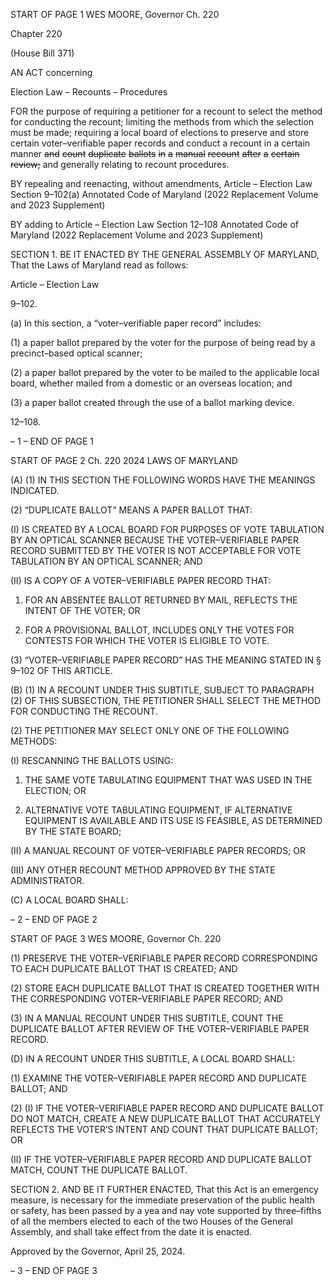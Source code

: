 START OF PAGE 1
WES MOORE, Governor Ch. 220

Chapter 220

(House Bill 371)

AN ACT concerning

Election Law – Recounts – Procedures

FOR the purpose of requiring a petitioner for a recount to select the method for conducting
the recount; limiting the methods from which the selection must be made; requiring
a local board of elections to preserve and store certain voter–verifiable paper records
and conduct a recount in a certain manner ~~and~~ ~~count~~ ~~duplicate~~ ~~ballots~~ ~~in~~ ~~a~~ ~~manual~~
~~recount~~ ~~after~~ ~~a~~ ~~certain~~ ~~review;~~ and generally relating to recount procedures.

BY repealing and reenacting, without amendments,
Article – Election Law
Section 9–102(a)
Annotated Code of Maryland
(2022 Replacement Volume and 2023 Supplement)

BY adding to
Article – Election Law
Section 12–108
Annotated Code of Maryland
(2022 Replacement Volume and 2023 Supplement)

SECTION 1. BE IT ENACTED BY THE GENERAL ASSEMBLY OF MARYLAND,
That the Laws of Maryland read as follows:

Article – Election Law

9–102.

(a) In this section, a “voter–verifiable paper record” includes:

(1) a paper ballot prepared by the voter for the purpose of being read by a
precinct–based optical scanner;

(2) a paper ballot prepared by the voter to be mailed to the applicable local
board, whether mailed from a domestic or an overseas location; and

(3) a paper ballot created through the use of a ballot marking device.

12–108.

– 1 –
END OF PAGE 1

START OF PAGE 2
Ch. 220 2024 LAWS OF MARYLAND

(A) (1) IN THIS SECTION THE FOLLOWING WORDS HAVE THE MEANINGS
INDICATED.

(2) “DUPLICATE BALLOT” MEANS A PAPER BALLOT THAT:

(I) IS CREATED BY A LOCAL BOARD FOR PURPOSES OF VOTE
TABULATION BY AN OPTICAL SCANNER BECAUSE THE VOTER–VERIFIABLE PAPER
RECORD SUBMITTED BY THE VOTER IS NOT ACCEPTABLE FOR VOTE TABULATION BY
AN OPTICAL SCANNER; AND

(II) IS A COPY OF A VOTER–VERIFIABLE PAPER RECORD THAT:

1. FOR AN ABSENTEE BALLOT RETURNED BY MAIL,
REFLECTS THE INTENT OF THE VOTER; OR

2. FOR A PROVISIONAL BALLOT, INCLUDES ONLY THE
VOTES FOR CONTESTS FOR WHICH THE VOTER IS ELIGIBLE TO VOTE.

(3) “VOTER–VERIFIABLE PAPER RECORD” HAS THE MEANING STATED
IN § 9–102 OF THIS ARTICLE.

(B) (1) IN A RECOUNT UNDER THIS SUBTITLE, SUBJECT TO PARAGRAPH
(2) OF THIS SUBSECTION, THE PETITIONER SHALL SELECT THE METHOD FOR
CONDUCTING THE RECOUNT.

(2) THE PETITIONER MAY SELECT ONLY ONE OF THE FOLLOWING
METHODS:

(I) RESCANNING THE BALLOTS USING:

1. THE SAME VOTE TABULATING EQUIPMENT THAT WAS
USED IN THE ELECTION; OR

2. ALTERNATIVE VOTE TABULATING EQUIPMENT, IF
ALTERNATIVE EQUIPMENT IS AVAILABLE AND ITS USE IS FEASIBLE, AS DETERMINED
BY THE STATE BOARD;

(II) A MANUAL RECOUNT OF VOTER–VERIFIABLE PAPER
RECORDS; OR

(III) ANY OTHER RECOUNT METHOD APPROVED BY THE STATE
ADMINISTRATOR.

(C) A LOCAL BOARD SHALL:

– 2 –
END OF PAGE 2

START OF PAGE 3
WES MOORE, Governor Ch. 220

(1) PRESERVE THE VOTER–VERIFIABLE PAPER RECORD
CORRESPONDING TO EACH DUPLICATE BALLOT THAT IS CREATED; AND

(2) STORE EACH DUPLICATE BALLOT THAT IS CREATED TOGETHER
WITH THE CORRESPONDING VOTER–VERIFIABLE PAPER RECORD; AND

(3) IN A MANUAL RECOUNT UNDER THIS SUBTITLE, COUNT THE
DUPLICATE BALLOT AFTER REVIEW OF THE VOTER–VERIFIABLE PAPER RECORD.

(D) IN A RECOUNT UNDER THIS SUBTITLE, A LOCAL BOARD SHALL:

(1) EXAMINE THE VOTER–VERIFIABLE PAPER RECORD AND
DUPLICATE BALLOT; AND

(2) (I) IF THE VOTER–VERIFIABLE PAPER RECORD AND
DUPLICATE BALLOT DO NOT MATCH, CREATE A NEW DUPLICATE BALLOT THAT
ACCURATELY REFLECTS THE VOTER’S INTENT AND COUNT THAT DUPLICATE
BALLOT; OR

(II) IF THE VOTER–VERIFIABLE PAPER RECORD AND
DUPLICATE BALLOT MATCH, COUNT THE DUPLICATE BALLOT.

SECTION 2. AND BE IT FURTHER ENACTED, That this Act is an emergency
measure, is necessary for the immediate preservation of the public health or safety, has
been passed by a yea and nay vote supported by three–fifths of all the members elected to
each of the two Houses of the General Assembly, and shall take effect from the date it is
enacted.

Approved by the Governor, April 25, 2024.

– 3 –
END OF PAGE 3
